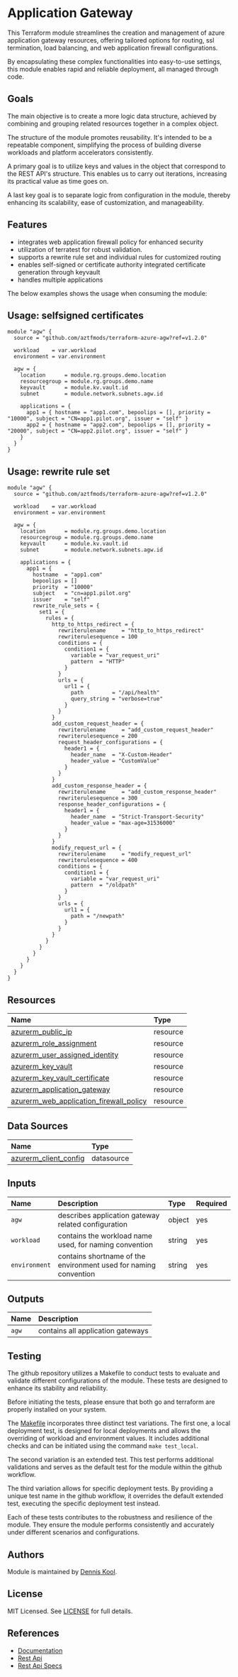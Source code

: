 # Application Gateway

This Terraform module streamlines the creation and management of azure application gateway resources, offering tailored options for routing, ssl termination, load balancing, and web application firewall configurations.

By encapsulating these complex functionalities into easy-to-use settings, this module enables rapid and reliable deployment, all managed through code.

## Goals

The main objective is to create a more logic data structure, achieved by combining and grouping related resources together in a complex object.

The structure of the module promotes reusability. It's intended to be a repeatable component, simplifying the process of building diverse workloads and platform accelerators consistently.

A primary goal is to utilize keys and values in the object that correspond to the REST API's structure. This enables us to carry out iterations, increasing its practical value as time goes on.

A last key goal is to separate logic from configuration in the module, thereby enhancing its scalability, ease of customization, and manageability.

## Features

- integrates web application firewall policy for enhanced security
- utilization of terratest for robust validation.
- supports a rewrite rule set and individual rules for customized routing
- enables self-signed or certificate authority integrated certificate generation through keyvault
- handles multiple applications

The below examples shows the usage when consuming the module:

## Usage: selfsigned certificates

```hcl
module "agw" {
  source = "github.com/aztfmods/terraform-azure-agw?ref=v1.2.0"

  workload    = var.workload
  environment = var.environment

  agw = {
    location      = module.rg.groups.demo.location
    resourcegroup = module.rg.groups.demo.name
    keyvault      = module.kv.vault.id
    subnet        = module.network.subnets.agw.id

    applications = {
      app1 = { hostname = "app1.com", bepoolips = [], priority = "10000", subject = "CN=app1.pilot.org", issuer = "self" }
      app2 = { hostname = "app2.com", bepoolips = [], priority = "20000", subject = "CN=app2.pilot.org", issuer = "self" }
    }
  }
}
```

## Usage: rewrite rule set

```hcl
module "agw" {
  source = "github.com/aztfmods/terraform-azure-agw?ref=v1.2.0"

  workload    = var.workload
  environment = var.environment

  agw = {
    location      = module.rg.groups.demo.location
    resourcegroup = module.rg.groups.demo.name
    keyvault      = module.kv.vault.id
    subnet        = module.network.subnets.agw.id

    applications = {
      app1 = {
        hostname  = "app1.com"
        bepoolips = []
        priority  = "10000"
        subject   = "cn=app1.pilot.org"
        issuer    = "self"
        rewrite_rule_sets = {
          set1 = {
            rules = {
              http_to_https_redirect = {
                rewriterulename     = "http_to_https_redirect"
                rewriterulesequence = 100
                conditions = {
                  condition1 = {
                    variable = "var_request_uri"
                    pattern  = "HTTP"
                  }
                }
                urls = {
                  url1 = {
                    path         = "/api/health"
                    query_string = "verbose=true"
                  }
                }
              }
              add_custom_request_header = {
                rewriterulename     = "add_custom_request_header"
                rewriterulesequence = 200
                request_header_configurations = {
                  header1 = {
                    header_name  = "X-Custom-Header"
                    header_value = "CustomValue"
                  }
                }
              }
              add_custom_response_header = {
                rewriterulename     = "add_custom_response_header"
                rewriterulesequence = 300
                response_header_configurations = {
                  header1 = {
                    header_name  = "Strict-Transport-Security"
                    header_value = "max-age=31536000"
                  }
                }
              }
              modify_request_url = {
                rewriterulename     = "modify_request_url"
                rewriterulesequence = 400
                conditions = {
                  condition1 = {
                    variable = "var_request_uri"
                    pattern  = "/oldpath"
                  }
                }
                urls = {
                  url1 = {
                    path = "/newpath"
                  }
                }
              }
            }
          }
        }
      }
    }
  }
}
```

## Resources

| Name | Type |
| :-- | :-- |
| [azurerm_public_ip](https://registry.terraform.io/providers/hashicorp/azurerm/latest/docs/resources/public_ip) | resource |
| [azurerm_role_assignment](https://registry.terraform.io/providers/hashicorp/azurerm/latest/docs/resources/role_assignment) | resource |
| [azurerm_user_assigned_identity](https://registry.terraform.io/providers/hashicorp/azurerm/latest/docs/resources/user_assigned_identity) | resource |
| [azurerm_key_vault](https://registry.terraform.io/providers/hashicorp/azurerm/latest/docs/resources/key_vault) | resource |
| [azurerm_key_vault_certificate](https://registry.terraform.io/providers/hashicorp/azurerm/latest/docs/resources/key_vault_certificate) | resource |
| [azurerm_application_gateway](https://registry.terraform.io/providers/hashicorp/azurerm/latest/docs/resources/application_gateway) | resource |
| [azurerm_web_application_firewall_policy](https://registry.terraform.io/providers/hashicorp/azurerm/latest/docs/resources/web_application_firewall_policy) | resource |

## Data Sources

| Name | Type |
| :-- | :-- |
| [azurerm_client_config](https://registry.terraform.io/providers/hashicorp/azurerm/latest/docs/data-sources/client_config) | datasource |

## Inputs

| Name | Description | Type | Required |
| :-- | :-- | :-- | :-- |
| `agw` | describes application gateway related configuration | object | yes |
| `workload` | contains the workload name used, for naming convention  | string | yes |
| `environment` | contains shortname of the environment used for naming convention  | string | yes |

## Outputs

| Name | Description |
| :-- | :-- |
| `agw` | contains all application gateways |

## Testing

The github repository utilizes a Makefile to conduct tests to evaluate and validate different configurations of the module. These tests are designed to enhance its stability and reliability.

Before initiating the tests, please ensure that both go and terraform are properly installed on your system.

The [Makefile](Makefile) incorporates three distinct test variations. The first one, a local deployment test, is designed for local deployments and allows the overriding of workload and environment values. It includes additional checks and can be initiated using the command ```make test_local```.

The second variation is an extended test. This test performs additional validations and serves as the default test for the module within the github workflow.

The third variation allows for specific deployment tests. By providing a unique test name in the github workflow, it overrides the default extended test, executing the specific deployment test instead.

Each of these tests contributes to the robustness and resilience of the module. They ensure the module performs consistently and accurately under different scenarios and configurations.

## Authors

Module is maintained by [Dennis Kool](https://github.com/dkooll).

## License

MIT Licensed. See [LICENSE](https://github.com/aztfmods/terraform-azure-kv/blob/main/LICENSE) for full details.

## References

- [Documentation](https://learn.microsoft.com/en-us/azure/application-gateway/)
- [Rest Api](https://learn.microsoft.com/en-us/rest/api/application-gateway/)
- [Rest Api Specs](https://github.com/Azure/azure-rest-api-specs/blob/main/specification/network/resource-manager/Microsoft.Network/stable/2023-04-01/applicationGateway.json)
